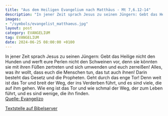 ```yaml
---
title: "Aus dem Heiligen Evangelium nach Matthäus - Mt 7,6.12-14"
description: "In jener Zeit sprach Jesus zu seinen Jüngern: Gebt das Heilige nicht den Hunden und werft eure Perlen nicht den Schweinen vor, denn sie könnten sie mit ihren Füßen zertreten und sich umwenden und euch zerreißen! Alles, was ihr wollt, dass euch die Menschen tun, das tut auch ihnen...."
images:
- "/symbols/evangelist_matthaeus.jpg"
layout: post
category: EVANGELIUM
tag: EVANGELIUM
date: 2024-06-25 08:00:00 +0100
---
```

In jener Zeit sprach Jesus zu seinen Jüngern: Gebt das Heilige nicht den Hunden und werft eure Perlen nicht den Schweinen vor, denn sie könnten sie mit ihren Füßen zertreten und sich umwenden und euch zerreißen!
Alles, was ihr wollt, dass euch die Menschen tun, das tut auch ihnen! Darin besteht das Gesetz und die Propheten.<!--more-->
Geht durch das enge Tor! Denn weit ist das Tor und breit der Weg, der ins Verderben führt, und es sind viele, die auf ihm gehen.
Wie eng ist das Tor und wie schmal der Weg, der zum Leben führt, und es sind wenige, die ihn finden.<br>
[Quelle: Evangelizo](https://evangeliumtagfuertag.org/DE/gospel)

[Textstelle auf Bibelserver](https://www.bibleserver.com/EU/Matthäus7,6.12-14)
